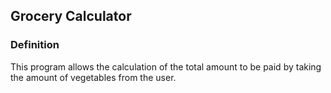 ## Grocery Calculator
### Definition
This program allows the calculation of the total amount to be paid by taking the amount of vegetables from the user.